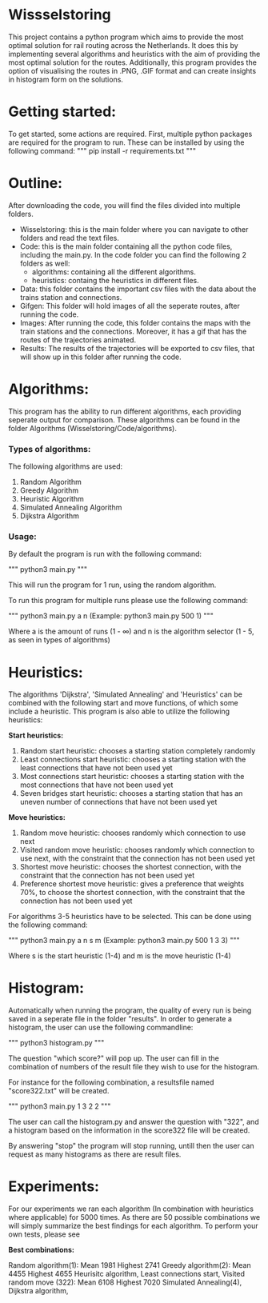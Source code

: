 # Wissselstoring
This project contains a python program which aims to provide the most optimal solution for rail routing across the Netherlands.
It does this by implementing several algorithms and heuristics with the aim of providing the most optimal solution for the routes.
Additionally, this program provides the option of visualising the routes in .PNG, .GIF format and can create insights in histogram form on the solutions.

# Getting started:
To get started, some actions are required. First, multiple python packages are required for the program to run. These can be installed by using the following command:
"""
pip install -r requirements.txt
"""

# Outline:
After downloading the code, you will find the files divided into multiple folders.
* Wisselstoring: this is the main folder where you can navigate to other folders and read the text files.
* Code: this is the main folder containing all the python code files, including the main.py. In the code folder you can find the following 2 folders as well:
    * algorithms: containing all the different algorithms.
    * heuristics: containg the heuristics in different files.
* Data: this folder contains the important csv files with the data about the trains station and connections.
* Gifgen: This folder will hold images of all the seperate routes, after running the code.
* Images: After running the code, this folder contains the maps with the train stations and the connections. Moreover, it has a gif that has the routes of the trajectories animated.
* Results: The results of the trajectories will be exported to csv files, that will show up in this folder after running the code.


# Algorithms:
This program has the ability to run  different algorithms, each providing  seperate output for comparison.
These algorithms can be found in the folder Algorithms (Wisselstoring/Code/algorithms).

### Types of algorithms:
The following algorithms are used:
1. Random Algorithm
2. Greedy Algorithm
3. Heuristic Algorithm
4. Simulated Annealing Algorithm
5. Dijkstra Algorithm

### Usage:
By default the program is run with the following command:

"""
python3 main.py
"""

This will run the program for 1 run, using the random algorithm.

To run this program for multiple runs please use the following command:

"""
python3 main.py a n (Example: python3 main.py 500 1)
"""

Where a is the amount of runs (1 - ∞) and n is the algorithm selector (1 - 5, as seen in types of algorithms)

# Heuristics:
The algorithms 'Dijkstra', 'Simulated Annealing' and 'Heuristics' can be combined with the following start and move functions, of which some include a heuristic.
This program is also able to utilize the following heuristics:

**Start heuristics:**
1. Random start heuristic: chooses a starting station completely randomly
2. Least connections start heuristic: chooses a starting station with the least connections that have not been used yet
3. Most connections start heuristic: chooses a starting station with the most connections that have not been used yet
4. Seven bridges start heuristic: chooses a starting station that has an uneven number of connections that have not been used yet

**Move heuristics:**
1. Random move heuristic: chooses randomly which connection to use next
2. Visited random move heuristic: chooses randomly which connection to use next, with the constraint that the connection has not been used yet
3. Shortest move heuristic: chooses the shortest connection, with the constraint that the connection has not been used yet
4. Preference shortest move heuristic: gives a preference that weights 70%, to choose the shortest connection, with the constraint that the connection has not been used yet

For  algorithms 3-5 heuristics have to be selected. This can be done using the following command:

"""
python3 main.py a n s m (Example: python3 main.py 500 1 3 3)
"""

Where s is the start heuristic (1-4) and m is the move heuristic (1-4)

# Histogram:
Automatically when running the program, the quality of every run is being saved in a seperate file in the folder "results". In order to generate a histogram, the user can use the following commandline:

"""
python3 histogram.py
"""

The question "which score?" will pop up. The user can fill in the combination of numbers of the result file they wish to use for the histogram.

For instance for the following combination, a resultsfile named "score322.txt" will be created.

"""
python3 main.py 1 3 2 2
"""

The user can call the histogram.py and answer the question with "322", and a histogram based on the information in the score322 file will be created.

By answering "stop" the program will stop running, untill then the user can request as many histograms as there are result files.

# Experiments:
For our experiments we ran each algorithm (In combination with heuristics where applicable) for 5000 times. As there are 50 possible combinations we will simply summarize the best findings for each algorithm. To perform your own tests, please see 

**Best combinations:**

Random algorithm(1): Mean 1981 Highest 2741
Greedy algorithm(2): Mean 4455 Highest 4655
Heurisitc algorithm, Least connections start, Visited random move (322): Mean 6108 Highest 7020
Simulated Annealing(4),
Dijkstra algorithm,